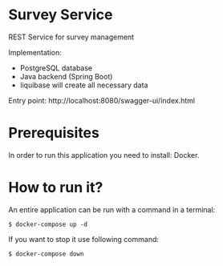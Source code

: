 # Survey Service
REST Service for survey management

Implementation:
 - PostgreSQL database
 - Java backend (Spring Boot)
 - liquibase will create all necessary data

Entry point: http://localhost:8080/swagger-ui/index.html

# Prerequisites
In order to run this application you need to install: Docker.

# How to run it?
An entire application can be run with a command in a terminal:

<code>$ docker-compose up -d</code>

If you want to stop it use following command:

<code>$ docker-compose down</code>



